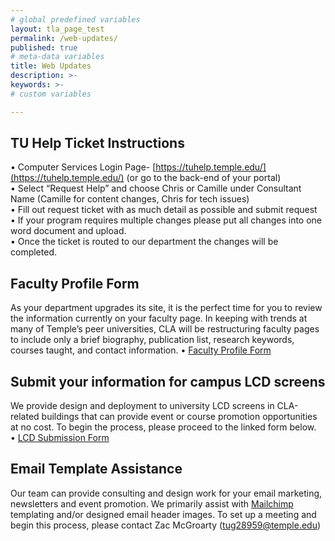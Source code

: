 ```yaml
---
# global predefined variables
layout: tla_page_test
permalink: /web-updates/
published: true
# meta-data variables
title: Web Updates
description: >-
keywords: >-
# custom variables

---
```


## TU Help Ticket Instructions
• Computer Services Login Page- [https://tuhelp.temple.edu/](https://tuhelp.temple.edu/) (or go to the back-end of your portal)<br>
• Select “Request Help” and choose Chris or Camille under Consultant Name (Camille for content changes, Chris for tech issues) <br>
• Fill out request ticket with as much detail as possible and submit request <br>
• If your program requires multiple changes please put all changes into one word document and upload.<br> 
• Once the ticket is routed to our department the changes will be completed.<br>

## Faculty Profile Form
As your department upgrades its site, it is the perfect time for you to review the information currently on your faculty page. In keeping with trends at many of Temple’s peer universities, CLA will be restructuring faculty pages to include only a brief biography, publication list, research keywords, courses taught, and contact information.
•	[Faculty Profile Form](https://form.jotform.us/70153507929156)

## Submit your information for campus LCD screens
We provide design and deployment to university LCD screens in CLA-related buildings that can provide event or course promotion opportunities at no cost.  To begin the process, please proceed to the linked form below. <br>
•	[LCD Submission Form](https://form.jotform.us/70154361010136)

## Email Template Assistance
Our team can provide consulting and design work for your email marketing, newsletters and event promotion. We primarily assist with [Mailchimp](www.mailchimp.com) templating and/or designed email header images. To set up a meeting and begin this process, please contact Zac McGroarty (tug28959@temple.edu)
